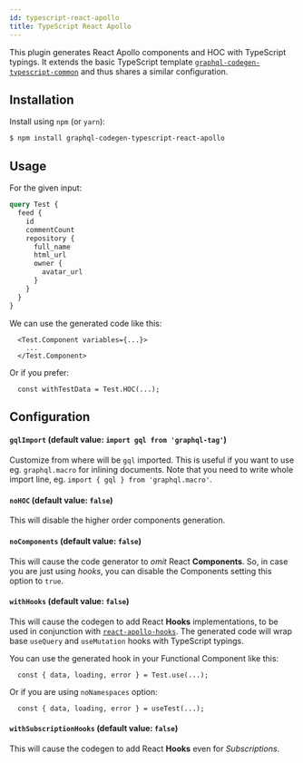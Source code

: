 ```yaml
---
id: typescript-react-apollo
title: TypeScript React Apollo
---
```


This plugin generates React Apollo components and HOC with TypeScript typings. It extends the basic TypeScript template [`graphql-codegen-typescript-common`](typescript-typings) and thus shares a similar configuration.

## Installation

Install using `npm` (or `yarn`):

    $ npm install graphql-codegen-typescript-react-apollo

## Usage

For the given input:

```graphql
query Test {
  feed {
    id
    commentCount
    repository {
      full_name
      html_url
      owner {
        avatar_url
      }
    }
  }
}
```

We can use the generated code like this:

```tsx
  <Test.Component variables={...}>
    ...
  </Test.Component>
```

Or if you prefer:

```tsx
  const withTestData = Test.HOC(...);
```

## Configuration

#### `gqlImport` (default value: `import gql from 'graphql-tag'`)

Customize from where will be `gql` imported. This is useful if you want to use eg. `graphql.macro` for inlining documents.
Note that you need to write whole import line, eg. `import { gql } from 'graphql.macro'`.

#### `noHOC` (default value: `false`)

This will disable the higher order components generation.

#### `noComponents` (default value: `false`)

This will cause the code generator to _omit_ React **Components**. So, in case you are just using _hooks_, you can disable the Components setting this option to `true`.

#### `withHooks` (default value: `false`)

This will cause the codegen to add React **Hooks** implementations, to be used in conjunction with [`react-apollo-hooks`](https://github.com/trojanowski/react-apollo-hooks). The generated code will wrap base `useQuery` and `useMutation` hooks with TypeScript typings.

You can use the generated hook in your Functional Component like this:

```tsx
  const { data, loading, error } = Test.use(...);
```

Or if you are using `noNamespaces` option:

```tsx
  const { data, loading, error } = useTest(...);
```

#### `withSubscriptionHooks` (default value: `false`)

This will cause the codegen to add React **Hooks** even for _Subscriptions_. 
